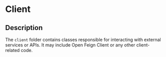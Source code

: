 # Client

## Description
The `client` folder contains classes responsible for interacting with external services or APIs.
It may include Open Feign Client or any other client-related code.